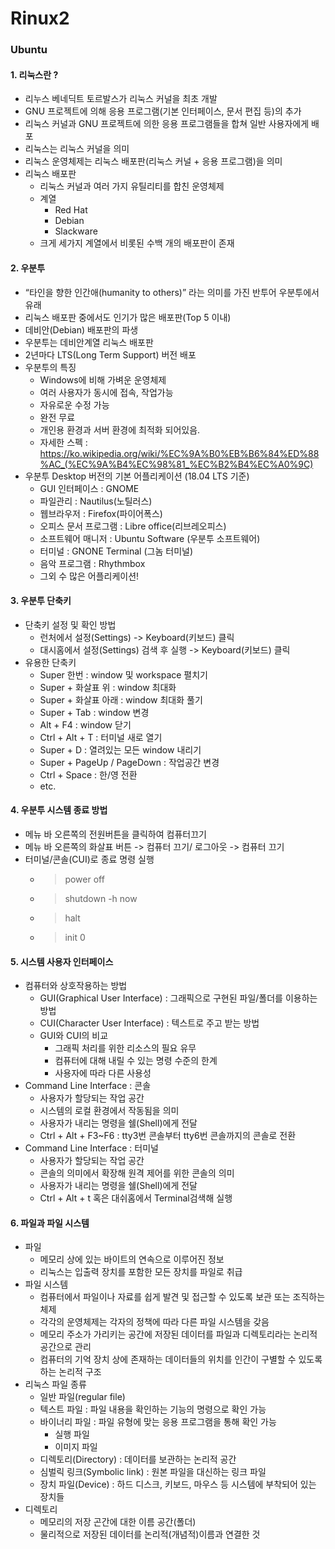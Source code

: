 # Rinux2
### Ubuntu
#### 1. 리눅스란 ?
- 리누스 베네딕트 토르발스가 리눅스 커널을 최초 개발
- GNU 프로젝트에 의해 응용 프로그램(기본 인터페이스, 문서 편집 등)의 추가
- 리눅스 커널과 GNU 프로젝트에 의한 응용 프로그램들을 합쳐 일반 사용자에게 배포
- 리눅스는 리눅스 커널을 의미
- 리눅스 운영체제는 리눅스 배포판(리눅스 커널 + 응용 프로그램)을 의미
- 리눅스 배포판
  - 리눅스 커널과 여러 가지 유틸리티를 합친 운영체제
  - 계열
    - Red Hat
    - Debian
    - Slackware
  - 크게 세가지 계열에서 비롯된 수백 개의 배포판이 존재
#### 2. 우분투
- “타인을 향한 인간애(humanity to others)” 라는 의미를 가진 반투어 우분투에서 유래
- 리눅스 배포판 중에서도 인기가 많은 배포판(Top 5 이내)
- 데비안(Debian) 배포판의 파생
- 우분투는 데비안계열 리눅스 배포판
- 2년마다 LTS(Long Term Support) 버전 배포
- 우분투의 특징
  - Windows에 비해 가벼운 운영체제
  - 여러 사용자가 동시에 접속, 작업가능
  - 자유로운 수정 가능
  - 완전 무료
  - 개인용 환경과 서버 환경에 최적화 되어있음.
  - 자세한 스펙 : https://ko.wikipedia.org/wiki/%EC%9A%B0%EB%B6%84%ED%88%AC_(%EC%9A%B4%EC%98%81_%EC%B2%B4%EC%A0%9C)
- 우분투 Desktop 버전의 기본 어플리케이션 (18.04 LTS 기준)
  - GUI 인터페이스 : GNOME
  - 파일관리 : Nautilus(노틸러스)
  - 웹브라우저 : Firefox(파이어폭스)
  - 오피스 문서 프로그램 : Libre office(리브레오피스)
  - 소프트웨어 매니저 : Ubuntu Software (우분투 소프트웨어)
  - 터미널 : GNONE Terminal (그놈 터미널)
  - 음악 프로그램 : Rhythmbox
  - 그외 수 많은 어플리케이션!
#### 3. 우분투 단축키
- 단축키 설정 및 확인 방법
  - 런처에서 설정(Settings) -> Keyboard(키보드) 클릭
  - 대시홈에서 설정(Settings) 검색 후 실행 -> Keyboard(키보드) 클릭
- 유용한 단축키
  - Super 한번 : window 및 workspace 펼치기
  - Super + 화살표 위 : window 최대화
  - Super + 화살표 아래 : window 최대화 풀기
  - Super + Tab : window 변경
  - Alt + F4 : window 닫기
  - Ctrl + Alt + T : 터미널 새로 열기
  - Super + D : 열려있는 모든 window 내리기
  - Super + PageUp / PageDown : 작업공간 변경
  - Ctrl + Space : 한/영 전환
  - etc.
#### 4. 우분투 시스템 종료 방법
- 메뉴 바 오른쪽의 전원버튼을 클릭하여 컴퓨터끄기
- 메뉴 바 오른쪽의 화살표 버튼 -> 컴퓨터 끄기/ 로그아웃 -> 컴퓨터 끄기
- 터미널/콘솔(CUI)로 종료 명령 실행
  - >power off
  - >shutdown -h now
  - >halt
  - >init 0
#### 5. 시스템 사용자 인터페이스
- 컴퓨터와 상호작용하는 방법
  - GUI(Graphical User Interface) : 그래픽으로 구현된 파일/폴더를 이용하는 방법
  - CUI(Character User Interface)  : 텍스트로 주고 받는 방법
  - GUI와 CUI의 비교 
    - 그래픽 처리를 위한 리소스의 필요 유무
    - 컴퓨터에 대해 내릴 수 있는 명령 수준의 한계
    - 사용자에 따라 다른 사용성
- Command Line Interface : 콘솔
  - 사용자가 할당되는 작업 공간
  - 시스템의 로컬 환경에서 작동됨을 의미
  - 사용자가 내리는 명령을 쉘(Shell)에게 전달
  - Ctrl + Alt + F3~F6 : tty3번 콘솔부터 tty6번 콘솔까지의 콘솔로 전환
- Command Line Interface : 터미널
  - 사용자가 할당되는 작업 공간
  - 콘솔의 의미에서 확장해 원격 제어를 위한 콘솔의 의미
  - 사용자가 내리는 명령을 쉘(Shell)에게 전달
  - Ctrl + Alt + t 혹은 대쉬홈에서 Terminal검색해 실행
#### 6. 파일과 파일 시스템
- 파일
  - 메모리 상에 있는 바이트의 연속으로 이루어진 정보
  - 리눅스는 입출력 장치를 포함한 모든 장치를 파일로 취급
- 파일 시스템
  - 컴퓨터에서 파일이나 자료를 쉽게 발견 및 접근할 수 있도록 보관 또는 조직하는 체제
  - 각각의 운영체제는 각자의 정책에 따라 다른 파일 시스템을 갖음
  - 메모리 주소가 가리키는 공간에 저장된 데이터를 파일과 디렉토리라는 논리적 공간으로 관리
  - 컴퓨터의 기억 장치 상에 존재하는 데이터들의 위치를 인간이 구별할 수 있도록 하는 논리적 구조
- 리눅스 파일 종류
  - 일반 파일(regular file)
  - 텍스트 파일 : 파일 내용을 확인하는 기능의 명령으로 확인 가능
  - 바이너리 파일 : 파일 유형에 맞는 응용 프로그램을 통해 확인 가능
    - 실행 파일
    - 이미지 파일
  - 디렉토리(Directory) : 데이터를 보관하는 논리적 공간
  - 심벌릭 링크(Symbolic link) : 원본 파일을 대신하는 링크 파일
  - 장치 파일(Device) : 하드 디스크, 키보드, 마우스 등 시스템에 부착되어 있는 장치들
- 디렉토리
  - 메모리의 저장 곤간에 대한 이름 공간(폴더)
  - 물리적으로 저장된 데이터를 논리적(개념적)이름과 연결한 것
